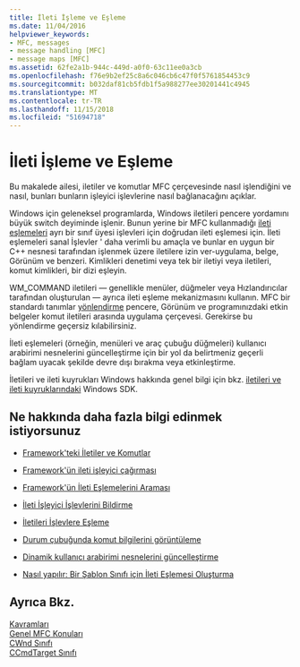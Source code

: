 ```yaml
---
title: İleti İşleme ve Eşleme
ms.date: 11/04/2016
helpviewer_keywords:
- MFC, messages
- message handling [MFC]
- message maps [MFC]
ms.assetid: 62fe2a1b-944c-449d-a0f0-63c11ee0a3cb
ms.openlocfilehash: f76e9b2ef25c8a6c046cb6c47f0f5761854453c9
ms.sourcegitcommit: b032daf81cb5fdb1f5a988277ee30201441c4945
ms.translationtype: MT
ms.contentlocale: tr-TR
ms.lasthandoff: 11/15/2018
ms.locfileid: "51694718"
---
```

# <a name="message-handling-and-mapping"></a>İleti İşleme ve Eşleme

Bu makalede ailesi, iletiler ve komutlar MFC çerçevesinde nasıl işlendiğini ve nasıl, bunları bunların işleyici işlevlerine nasıl bağlanacağını açıklar.

Windows için geleneksel programlarda, Windows iletileri pencere yordamını büyük switch deyiminde işlenir. Bunun yerine bir MFC kullanmadığı [ileti eşlemeleri](../mfc/message-categories.md) ayrı bir sınıf üyesi işlevleri için doğrudan ileti eşlemesi için. İleti eşlemeleri sanal İşlevler ' daha verimli bu amaçla ve bunlar en uygun bir C++ nesnesi tarafından işlenmek üzere iletilere izin ver-uygulama, belge, Görünüm ve benzeri. Kimlikleri denetimi veya tek bir iletiyi veya iletileri, komut kimlikleri, bir dizi eşleyin.

WM_COMMAND iletileri — genellikle menüler, düğmeler veya Hızlandırıcılar tarafından oluşturulan — ayrıca ileti eşleme mekanizmasını kullanın. MFC bir standardı tanımlar [yönlendirme](../mfc/command-routing.md) pencere, Görünüm ve programınızdaki etkin belgeler komut iletileri arasında uygulama çerçevesi. Gerekirse bu yönlendirme geçersiz kılabilirsiniz.

İleti eşlemeleri (örneğin, menüleri ve araç çubuğu düğmeleri) kullanıcı arabirimi nesnelerini güncelleştirme için bir yol da belirtmeniz geçerli bağlam uyacak şekilde devre dışı bırakma veya etkinleştirme.

İletileri ve ileti kuyrukları Windows hakkında genel bilgi için bkz. [iletileri ve ileti kuyruklarındaki](/windows/desktop/winmsg/messages-and-message-queues) Windows SDK.

## <a name="what-do-you-want-to-know-more-about"></a>Ne hakkında daha fazla bilgi edinmek istiyorsunuz

- [Framework'teki İletiler ve Komutlar](../mfc/messages-and-commands-in-the-framework.md)

- [Framework'ün ileti işleyici çağırması](../mfc/how-the-framework-calls-a-handler.md)

- [Framework'ün İleti Eşlemelerini Araması](../mfc/how-the-framework-searches-message-maps.md)

- [İleti İşleyici İşlevlerini Bildirme](../mfc/declaring-message-handler-functions.md)

- [İletileri İşlevlere Eşleme](../mfc/reference/mapping-messages-to-functions.md)

- [Durum çubuğunda komut bilgilerini görüntüleme](../mfc/how-to-display-command-information-in-the-status-bar.md)

- [Dinamik kullanıcı arabirimi nesnelerini güncelleştirme](../mfc/how-to-update-user-interface-objects.md)

- [Nasıl yapılır: Bir Şablon Sınıfı için İleti Eşlemesi Oluşturma](../mfc/how-to-create-a-message-map-for-a-template-class.md)

## <a name="see-also"></a>Ayrıca Bkz.

[Kavramları](../mfc/mfc-concepts.md)<br/>
[Genel MFC Konuları](../mfc/general-mfc-topics.md)<br/>
[CWnd Sınıfı](../mfc/reference/cwnd-class.md)<br/>
[CCmdTarget Sınıfı](../mfc/reference/ccmdtarget-class.md)
